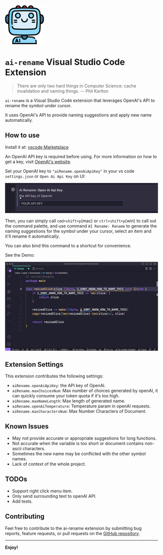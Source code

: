 ![icon](./assets/logo.png)

# `ai-rename` Visual Studio Code Extension

> There are only two hard things in Computer Science: cache invalidation and naming things.
> -- Phil Karlton

`ai-rename` is a Visual Studio Code extension that leverages OpenAI's API to rename the symbol under cursor.

It uses OpenAI's API to provide naming suggestions and apply new name automatically.

## How to use

Install it at: [vscode Marketplace](https://marketplace.visualstudio.com/items?itemName=paco0x.ai-rename)

An OpenAI API key is required before using. For more information on how to get a key, visit [OpenAI's website](https://openai.com/api/).

Set your OpenAI key to `"aiRename.openAiApiKey"` in your vs code `settings.json` or `Open Ai Api Key` on UI:

![key-config](./assets/key-config.png)

Then, you can simply call `cmd+shift+p`(mac) or `ctrl+shift+p`(win) to call out the command palette, and use command `AI Rename: Rename` to generate the naming suggestions for the symbol under your cursor, select an item and it'll rename it automatically.

You can also bind this command to a shortcut for convenience.

See the Demo:

![demo](./assets/demo.gif)

## Extension Settings

This extension contributes the following settings:

-   `aiRename.openAiApiKey`: the API key of OpenAI.
-   `aiRename.maxChoicesNum`: Max number of choices generated by openAI, it can quickly consume your token quota if it's too high.
-   `aiRename.maxNameLength`: Max length of generated name.
-   `aiRename.openAiTemperature`: Temperature param in openAI requests.
-   `aiRename.maxCharactersNum`: Max Number Characters of Document.

## Known Issues

-   May not provide accurate or appropriate suggestions for long functions.
-   Not accurate when the variable is too short or document contains non-ascii characters.
-   Sometimes the new name may be conflicted with the other symbol names.
-   Lack of context of the whole project.

## TODOs

-   Support right click menu item.
-   Only send surrounding text to openAI API.
-   Add tests.

## Contributing

Feel free to contribute to the ai-rename extension by submitting bug reports, feature requests, or pull requests on the [GitHub repository](https://github.com/paco0x/vscode-ai-rename.gi).

---

**Enjoy!**
